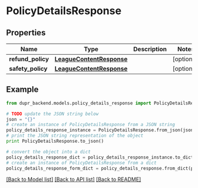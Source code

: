 # PolicyDetailsResponse


## Properties
Name | Type | Description | Notes
------------ | ------------- | ------------- | -------------
**refund_policy** | [**LeagueContentResponse**](LeagueContentResponse.md) |  | [optional] 
**safety_policy** | [**LeagueContentResponse**](LeagueContentResponse.md) |  | [optional] 

## Example

```python
from dupr_backend.models.policy_details_response import PolicyDetailsResponse

# TODO update the JSON string below
json = "{}"
# create an instance of PolicyDetailsResponse from a JSON string
policy_details_response_instance = PolicyDetailsResponse.from_json(json)
# print the JSON string representation of the object
print PolicyDetailsResponse.to_json()

# convert the object into a dict
policy_details_response_dict = policy_details_response_instance.to_dict()
# create an instance of PolicyDetailsResponse from a dict
policy_details_response_form_dict = policy_details_response.from_dict(policy_details_response_dict)
```
[[Back to Model list]](../README.md#documentation-for-models) [[Back to API list]](../README.md#documentation-for-api-endpoints) [[Back to README]](../README.md)


